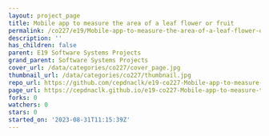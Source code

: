 ```yaml
---
layout: project_page
title: Mobile app to measure the area of a leaf flower or fruit
permalink: /co227/e19/Mobile-app-to-measure-the-area-of-a-leaf-flower-or-fruit/
description: ''
has_children: false
parent: E19 Software Systems Projects
grand_parent: Software Systems Projects
cover_url: /data/categories/co227/cover_page.jpg
thumbnail_url: /data/categories/co227/thumbnail.jpg
repo_url: https://github.com/cepdnaclk/e19-co227-Mobile-app-to-measure-the-area-of-a-leaf-flower-or-fruit
page_url: https://cepdnaclk.github.io/e19-co227-Mobile-app-to-measure-the-area-of-a-leaf-flower-or-fruit
forks: 0
watchers: 0
stars: 0
started_on: '2023-08-31T11:15:39Z'
---
```


